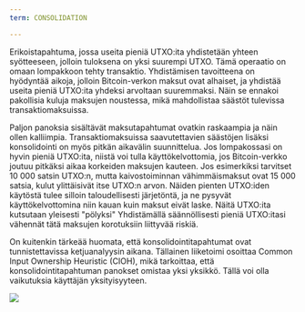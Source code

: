 ```yaml
---
term: CONSOLIDATION

---
```

Erikoistapahtuma, jossa useita pieniä UTXO:ita yhdistetään yhteen syötteeseen, jolloin tuloksena on yksi suurempi UTXO. Tämä operaatio on omaan lompakkoon tehty transaktio. Yhdistämisen tavoitteena on hyödyntää aikoja, jolloin Bitcoin-verkon maksut ovat alhaiset, ja yhdistää useita pieniä UTXO:ita yhdeksi arvoltaan suuremmaksi. Näin se ennakoi pakollisia kuluja maksujen noustessa, mikä mahdollistaa säästöt tulevissa transaktiomaksuissa.

Paljon panoksia sisältävät maksutapahtumat ovatkin raskaampia ja näin ollen kalliimpia. Transaktiomaksuissa saavutettavien säästöjen lisäksi konsolidointi on myös pitkän aikavälin suunnittelua. Jos lompakossasi on hyvin pieniä UTXO:ita, niistä voi tulla käyttökelvottomia, jos Bitcoin-verkko joutuu pitkäksi aikaa korkeiden maksujen kauteen. Jos esimerkiksi tarvitset 10 000 satsin UTXO:n, mutta kaivostoiminnan vähimmäismaksut ovat 15 000 satsia, kulut ylittäisivät itse UTXO:n arvon. Näiden pienten UTXO:iden käytöstä tulee silloin taloudellisesti järjetöntä, ja ne pysyvät käyttökelvottomina niin kauan kuin maksut eivät laske. Näitä UTXO:ita kutsutaan yleisesti "pölyksi" Yhdistämällä säännöllisesti pieniä UTXO:itasi vähennät tätä maksujen korotuksiin liittyvää riskiä.

On kuitenkin tärkeää huomata, että konsolidointitapahtumat ovat tunnistettavissa ketjuanalyysin aikana. Tällainen liiketoimi osoittaa Common Input Ownership Heuristic (CIOH), mikä tarkoittaa, että konsolidointitapahtuman panokset omistaa yksi yksikkö. Tällä voi olla vaikutuksia käyttäjän yksityisyyteen.

![](../../dictionnaire/assets/7.webp)